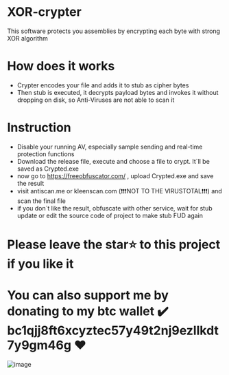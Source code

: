 # XOR-crypter
This software protects you assemblies by encrypting each byte with strong XOR algorithm
# How does it works
- Crypter encodes your file and adds it to stub as cipher bytes
- Then stub is executed, it decrypts payload bytes and invokes it without dropping on disk, so Anti-Viruses are not able to scan it
# Instruction
- Disable your running AV, especially sample sending and real-time protection functions
- Download the release file, execute and choose a file to crypt. It`ll be saved as Crypted.exe
- now go to https://freeobfuscator.com/ , upload Crypted.exe and save the result
- visit antiscan.me or kleenscan.com (❗❗❗NOT TO THE VIRUSTOTAL❗❗❗) and scan the final file
- if you don`t like the result, obfuscate with other service, wait for stub update or edit the source code of project to make stub FUD again

# Please leave the star⭐ to this project if you like it
# You can also support me by donating to my btc wallet ✔️ bc1qjj8ft6xcyztec57y49t2nj9ezllkdt7y9gm46g ❤️
![image](https://user-images.githubusercontent.com/113328311/190917862-fbe59cfd-0260-4e46-96ca-faa6a8e08dcb.png)
